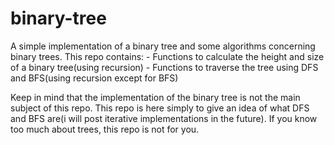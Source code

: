 # binary-tree
A simple implementation of a binary tree and some algorithms concerning binary trees.
This repo contains:
    - Functions to calculate the height and size of a binary tree(using recursion)
    - Functions to traverse the tree using DFS and BFS(using recursion except for BFS)

Keep in mind that the implementation of the binary tree is not the main subject of this repo.
This repo is here simply to give an idea of what DFS and BFS are(i will post iterative implementations in the future). If you know too much about trees, this repo is not for you.
